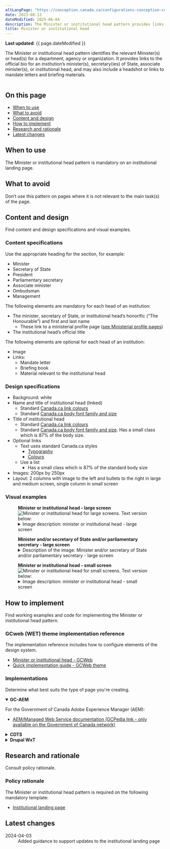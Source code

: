 ```yaml
---
altLangPage: "https://conception.canada.ca/configurations-conception-communes/ministre.html"
date: 2023-08-13
dateModified: 2025-06-04
description: The Minister or institutional head pattern provides links to an institution’s minister(s), including associate minister(s), or its institutional head.
title: Minister or institutional head
---
```

<p><strong>Last updated</strong>: {{ page.dateModified }}</p>
<p>The Minister or institutional head pattern identifies the relevant Minister(s) or head(s) for a department, agency or organization. It provides links to the official bio for an institution’s minister(s), secretary(ies) of State, associate minister(s), or institutional head, and may also include a headshot or links to mandate letters and briefing materials.</p>
<div class="pattern-demo mrgn-tp-lg mrgn-bttm-xl"><img src="../images/ministers-block-en.png" class="img-responsive" alt="" /></div>
<section>
    <h2>On this page</h2>
    <ul>
        <li><a href="#use">When to use</a></li>
        <li><a href="#avoid">What to avoid</a></li>
        <li><a href="#design">Content and design</a></li>
        <li><a href="#implement">How to implement</a></li>
        <li><a href="#research">Research and rationale</a></li>
        <li><a href="#latest">Latest changes</a></li>
    </ul>
</section>
<section>
    <h2 id="use">When to use</h2>
    <p>The Minister or institutional head pattern is mandatory on an institutional landing page.</p>
</section>
<section>
    <h2 id="avoid">What to avoid</h2>
    <p>Don’t use this pattern on pages where it is not relevant to the main task(s) of the page.</p>
</section>
<section>
    <h2 id="design">Content and design</h2>
    <p>Find content and design specifications and visual examples.</p>
    <h3>Content specifications</h3>
    <p>Use the appropriate heading for the section, for example:</p>
    <ul>
        <li>Minister</li>
        <li>Secretary of State</li>
        <li>President</li>
        <li>Parliamentary secretary</li>
        <li>Associate minister</li>
        <li>Ombudsman</li>
        <li>Management</li>
    </ul>
    <p>The following elements are mandatory for each head of an institution:</p>
    <ul>
        <li>
            The minister, secretary of State, or institutional head’s honorific (“The Honourable”) and first and last name
            <ul>
                <li>These link to a ministerial profile page (<a href="https://design.canada.ca/mandatory-templates/ministerial-profile-pages.html">see Ministerial profile pages</a>)</li>
            </ul>
        </li>
        <li>The institutional head’s official title</li>
    </ul>
    <p>The following elements are optional for each head of an institution:</p>
    <ul>
        <li>Image</li>
        <li>
            Links:
            <ul>
                <li>Mandate letter</li>
                <li>Briefing book</li>
                <li>Material relevant to the institutional head</li>
            </ul>
        </li>
    </ul>
    <h3>Design specifications</h3>
    <ul>
        <li>Background: white</li>
        <li>
            Name and title of institutional head (linked)
            <ul>
                <li>Standard <a href="https://design.canada.ca/styles/colours.html">Canada.ca link colours</a></li>
                <li>Standard <a href="https://design.canada.ca/styles/typography.html">Canada.ca body font family and size</a></li>
            </ul>
        </li>
        <li>
            Title of institutional head
            <ul>
                <li>Standard <a href="https://design.canada.ca/styles/colours.html">Canada.ca link colours</a></li>
                <li>Standard <a href="https://design.canada.ca/styles/typography.html">Canada.ca body font family and size</a>. Has a small class which is 87% of the body size.</li>
            </ul>
        </li>
        <li>
            Optional links
            <ul>
                <li>
                    Text uses standard Canada.ca styles
                    <ul>
                        <li><a href="https://design.canada.ca/styles/typography.html">Typography</a></li>
                        <li><a href="https://design.canada.ca/styles/colours.html">Colours</a></li>
                    </ul>
                </li>
                <li>
                    Use a list
                    <ul>
                        <li>Has a small class which is 87% of the standard body size</li>
                    </ul>
                </li>
            </ul>
        </li>
        <li>Images: 200px by 250px</li>
        <li>Layout: 2 columns with image to the left and bullets to the right in large and medium screen, single column in small screen</li>
    </ul>
    <h3>Visual examples</h3>
    <div class="pattern-demo mrgn-tp-md mrgn-bttm-md">
        <figure class="mrgn-tp-md mrgn-bttm-lg">
            <figcaption><b>Minister or institutional head - large screen</b></figcaption>
            <img src="../images/ministers-block-en.png" class="img-responsive" alt="Minister or institutional head for large screens. Text version below:" />
            <details>
                <summary class="wb-toggle" data-toggle='{"print":"on"}'>Image description: minister or institutional head - large screen</summary>
                <p>The Minister or institutional head pattern appears in 2 columns with the heading “Minister(s)”.</p>
                <p>The first column presents a placeholder for an institutional head’s image on the left. The dimensions for the image are 200px x 250px. Information on the right includes:</p>
                <ul>
                    <li>The Honourable [Minister name] (link)</li>
                    <li>[Official title] (text)</li>
                    <li>List item: Mandate letter [optional] (link)</li>
                    <li>List item: Briefing book [optional] (link)</li>
                </ul>
                <p>The second column presents a placeholder for an institutional head’s image on the left. The dimensions for the image are 200px x 250px. Information on the right includes:</p>
                <ul>
                    <li>The Honourable [Minister name] (link)</li>
                    <li>[Official title] (text)</li>
                    <li>List item: Mandate letter [optional - single item] (link)</li>
                </ul>
            </details>
        </figure>
    </div>
    <div class="pattern-demo mrgn-tp-md mrgn-bttm-md">
      <figure class="mrgn-tp-md mrgn-bttm-lg">
        <figcaption><b>Minister and/or secretary of State and/or parliamentary secretary - large screen</b></figcaption>
        <img class="img-responsive" src="/images/secretaries-of-state.jpg" alt="">
        <details>
          <summary class="wb-toggle" data-toggle='{"print":"on"}'>Description of the image: Minister and/or secretary of State and/or parliamentary secretary - large screen</summary>
          <p>The Minister or institutional head pattern appears in 2 columns with the heading "Minister(s)".</p>
          <p>The first column presents a placeholder for an institutional head's image on the left. The dimensions for the image are 200px x 250px. Information on the right includes:</p>
          <ul>
            <li>The Honourable [Minister name] (link)</li>
            <li>[Official title] (text)</li>
            <li>List item: [optional] (link)</li>
            <li>List item: [optional] (link)</li>
          </ul>
          <p>The second column is empty. If there is more than one minister for a department you would present the additional minister here, following the same format as described in the first column.</p>
          <p>The minister row is then followed by a "Secretary(ies) of State" heading. Following that heading is 2 columns.</p>
          <p>The first column presents a placeholder for a secretary of State's image on the left. The dimensions for the image are 200px x 250px. Information on the right includes:</p>
          <ul>
            <li>The Honourable [Secretary of State name] (link)</li>
            <li>[Official title] (text)</li>
            <li>List item: [optional] (link)</li>
            <li>List item: [optional] (link)</li>
          </ul>
          <p>The second column presents a placeholder for a secretary of State’s image on the left. The dimensions for the image are 200px x 250px. Information on the right includes:</p>
          <ul>
            <li>The Honourable [Secretary of State name] (link)</li>
            <li>[Official title] (text)</li>
            <li>List item: [optional] (link)</li>
            <li>List item: [optional] (link)</li>
          </ul>
          <p>The secretary of State row is then followed by a “Parliamentary secretary(ies)” heading. Following that heading is 2 columns.</p>
          <p>The first column presents a placeholder for a parliamentary secretary’s image on the left. The dimensions for the image are 200px x 250px. Information on the right includes:</p>
          <ul>
            <li>[Parliamentary secretary name] (link)</li>
            <li>[Official title] (text)</li>
            <li>List item: [optional] (link)</li>
            <li>List item: [optional] (link)</li>
          </ul>
          <p>The second column presents a placeholder for a parliamentary secretary’s name image on the left. The dimensions for the image are 200px x 250px. Information on the right includes:</p>
          <ul>
            <li>[Parliamentary secretary name] (link)</li>
            <li>[Official title] (text)</li>
            <li>List item: [optional] (link)</li>
            <li>List item: [optional] (link)</li>
          </ul>
        </details>
      </figure>
    </div>
    <div class="pattern-demo mrgn-tp-md mrgn-bttm-md">
        <figure class="mrgn-tp-md mrgn-bttm-lg">
            <figcaption><b>Minister or institutional head - small screen</b></figcaption>
            <img src="../images/ministers-block-sm-en.png" class="img-responsive" alt="Minister or institutional head for small screens. Text version below:" />
            <details>
                <summary class="wb-toggle" data-toggle='{"print":"on"}'>Image description: minister or institutional head - small screen</summary>
                <p>The Minister or institutional head pattern appears in 1 column and has 2 items with the heading “Minister(s)”.</p>
                <p>The first element begins with a title with the link "The Honourable [Minister name]" followed by a space reserved for the image with the prescribed dimensions of 200 x 250 pixels. Below the image is the text [Official title]. It is followed by a bulleted list with the following two linked items:</p>
                <ul>
                    <li>Mandate letter [optional]</li>
                    <li>Briefing book [optional]</li>
                </ul>
                <p>The second element begins with a linked title "The Honourable [Minister name]" followed by a space reserved for the image with the prescribed dimensions of 200 x 250 pixels. Below the image is the text [Official title]. It is followed by the following link element:</p>
                <ul>
                    <li>Mandate letter [optional - single element]</li>
                </ul>
            </details>
        </figure>
    </div>
</section>
<section>
    <h2 id="implement">How to implement</h2>
    <p>Find working examples and code for implementing the Minister or institutional head pattern.</p>
    <h3>GCweb (WET) theme implementation reference</h3>
    <p>The implementation reference includes how to configure elements of the design system.</p>
    <ul>
        <li><a href="https://wet-boew.github.io/GCWeb/components/gc-minister/gc-minister-en.html">Minister or institutional head - GCWeb</a></li>
        <li><a href="https://wet-boew.github.io/GCWeb/docs/implementing-en.html">Quick implementation guide - GCWeb theme</a></li>
    </ul>
    <h3>Implementations</h3>
    <p>Determine what best suits the type of page you're creating.</p>
    <div class="row">
        <div class="col-md-8">
            <div class="wb-tabs mrgn-tp-lg">
                <div class="tabpanels">
                    <details id="004" open="open">
                        <summary><strong>GC-AEM</strong></summary>
                        <p class="mrgn-tp-lg">For the Government of Canada Adobe Experience Manager (AEM):</p>
                        <ul>
                            <li><a href="https://www.gcpedia.gc.ca/wiki/AEM_GC-specific_Documentation_6.5">AEM/Managed Web Service documentation (GCPedia link - only available on the Government of Canada network)</a></li>
                        </ul>
                    </details>
                    <details id="005">
                        <summary><strong>CDTS</strong></summary>
                        <p class="mrgn-tp-lg">For the Centrally Deployed Templates Solution (CDTS):</p>
                        <ul>
                            <li><a href="https://cenw-wscoe.github.io/sgdc-cdts/docs/index-en.html">CDTS documentation</a></li>
                        </ul>
                    </details>
                    <details id="006">
                        <summary><strong>Drupal WxT</strong></summary>
                        <p class="mrgn-tp-lg">For Drupal WxT:</p>
                        <ul>
                            <li><a href="https://drupalwxt.github.io">Drupal WxT documentation</a></li>
                        </ul>
                    </details>
                </div>
            </div>
        </div>
    </div>
</section>
<section>
    <h2 id="research">Research and rationale</h2>
    <p>Consult policy rationale.</p>
    <h3>Policy rationale</h3>
    <p>The Minister or institutional head pattern is required on the following mandatory template:</p>
    <ul>
        <li><a href="https://design.canada.ca/mandatory-templates/institutional-profile-pages.html">Institutional landing page</a></li>
    </ul>
</section>
<section>
    <h2 id="latest">Latest changes</h2>
    <dl class="dl-horizontal">
        <dt>
            <time datetime="2024-04-03" class="link-muted">2024-04-03</time>
        </dt>
        <dd>Added guidance to support updates to the institutional landing page</dd>
    </dl>
</section>
